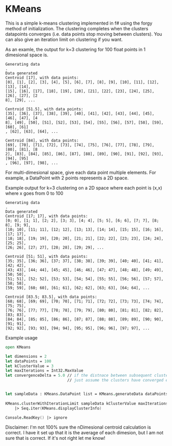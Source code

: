 KMeans
============

This is a simple k-means clustering implemented in f# using the forgy method of initialization.  The clustering completes when the clusters datapoints converges (i.e. data points stop moving between clusters). You can also give an iteration limit on clustering if you want.

As an examle, the output for k=3 clustering for 100 float points in 1 dimesional space is. 

```
Generating data
.
Data generated
Centroid [17], with data points:
[0], [1], [2], [3], [4], [5], [6], [7], [8], [9], [10], [11], [12], [13], [14],
[15], [16], [17], [18], [19], [20], [21], [22], [23], [24], [25], [26], [27], [2
8], [29], ...

Centroid [51.5], with data points:
[35], [36], [37], [38], [39], [40], [41], [42], [43], [44], [45], [46], [47], [4
8], [49], [50], [51], [52], [53], [54], [55], [56], [57], [58], [59], [60], [61]
, [62], [63], [64], ...

Centroid [84], with data points:
[69], [70], [71], [72], [73], [74], [75], [76], [77], [78], [79], [80], [81], [8
2], [83], [84], [85], [86], [87], [88], [89], [90], [91], [92], [93], [94], [95]
, [96], [97], [98], ...

```


For multi-dimesional space, give each data point multiple elements. For example, a DataPoint with 2 points represents a 2D space.

Example output for k=3 clustering on a 2D space where each point is (x,x) where x goes from 0 to 100

```
Generating data
.
Data generated
Centroid [17; 17], with data points:
[0; 0], [1; 1], [2; 2], [3; 3], [4; 4], [5; 5], [6; 6], [7; 7], [8; 8], [9; 9],
[10; 10], [11; 11], [12; 12], [13; 13], [14; 14], [15; 15], [16; 16], [17; 17],
[18; 18], [19; 19], [20; 20], [21; 21], [22; 22], [23; 23], [24; 24], [25; 25],
[26; 26], [27; 27], [28; 28], [29; 29], ...

Centroid [51; 51], with data points:
[35; 35], [36; 36], [37; 37], [38; 38], [39; 39], [40; 40], [41; 41], [42; 42],
[43; 43], [44; 44], [45; 45], [46; 46], [47; 47], [48; 48], [49; 49], [50; 50],
[51; 51], [52; 52], [53; 53], [54; 54], [55; 55], [56; 56], [57; 57], [58; 58],
[59; 59], [60; 60], [61; 61], [62; 62], [63; 63], [64; 64], ...

Centroid [83.5; 83.5], with data points:
[68; 68], [69; 69], [70; 70], [71; 71], [72; 72], [73; 73], [74; 74], [75; 75],
[76; 76], [77; 77], [78; 78], [79; 79], [80; 80], [81; 81], [82; 82], [83; 83],
[84; 84], [85; 85], [86; 86], [87; 87], [88; 88], [89; 89], [90; 90], [91; 91],
[92; 92], [93; 93], [94; 94], [95; 95], [96; 96], [97; 97], ...
```


Example usage

```fsharp
open KMeans

let dimensions = 2
let dataPoints = 100
let kClusterValue = 3
let maxIterations = Int32.MaxValue
let convergenceDelta = 5.0 // if the distnace between subsequent cluster calculations is less than this then we can 
                           // just assume the clusters have converged enough. this is to keep clusters from never converging


let sampleData : KMeans.DataPoint list = KMeans.generateData dataPoints dimensions
                           
KMeans.clusterWithIterationLimit sampleData kClusterValue maxIterations convergenceDelta
    |> Seq.iter(KMeans.displayClusterInfo)

Console.ReadKey() |> ignore
```

Disclaimer: I'm not 100% sure the nDimesional centroid calculation is correct. I have it set up that it is the average of each dimesion, but I am not sure that is correct. If it's not right let me know!